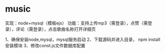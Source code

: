 # music
实现：node+mysql（模板ejs）
功能：支持上传mp3（需登录），点赞（需登录），评论（需登录），点击歌曲名称打开详细页

1、确保安装node,mysql，mysql服务启动 
2、下载源码并进入目录， npm install安装模块
3、修改const.js文件数据库配置
